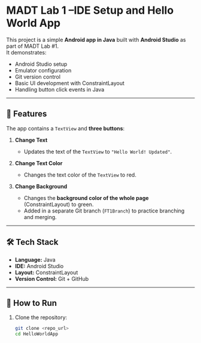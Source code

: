 # MADT Lab 1 –IDE Setup and Hello World App

This project is a simple **Android app in Java** built with **Android Studio** as part of MADT Lab #1.  
It demonstrates:
- Android Studio setup
- Emulator configuration
- Git version control
- Basic UI development with ConstraintLayout
- Handling button click events in Java

---

## 🚀 Features

The app contains a `TextView` and **three buttons**:

1. **Change Text**  
   - Updates the text of the `TextView` to `"Hello World! Updated"`.

2. **Change Text Color**  
   - Changes the text color of the `TextView` to red.

3. **Change Background**  
   - Changes the **background color of the whole page** (ConstraintLayout) to green.  
   - Added in a separate Git branch (`FT1Branch`) to practice branching and merging.

---

## 🛠️ Tech Stack

- **Language:** Java  
- **IDE:** Android Studio  
- **Layout:** ConstraintLayout  
- **Version Control:** Git + GitHub  

---

## 🔧 How to Run

1. Clone the repository:
   ```bash
   git clone <repo_url>
   cd HelloWorldApp
